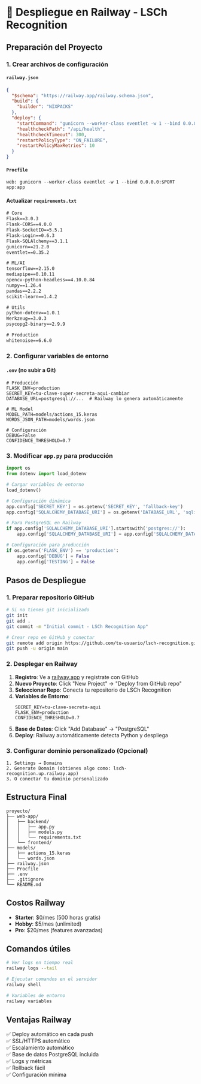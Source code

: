 # 🚀 Despliegue en Railway - LSCh Recognition

## Preparación del Proyecto

### 1. Crear archivos de configuración

#### `railway.json`
```json
{
  "$schema": "https://railway.app/railway.schema.json",
  "build": {
    "builder": "NIXPACKS"
  },
  "deploy": {
    "startCommand": "gunicorn --worker-class eventlet -w 1 --bind 0.0.0.0:$PORT app:app",
    "healthcheckPath": "/api/health",
    "healthcheckTimeout": 300,
    "restartPolicyType": "ON_FAILURE",
    "restartPolicyMaxRetries": 10
  }
}
```

#### `Procfile`
```
web: gunicorn --worker-class eventlet -w 1 --bind 0.0.0.0:$PORT app:app
```

#### Actualizar `requirements.txt`
```txt
# Core
Flask==3.0.3
Flask-CORS==4.0.0
Flask-SocketIO==5.5.1
Flask-Login==0.6.3
Flask-SQLAlchemy==3.1.1
gunicorn==21.2.0
eventlet==0.35.2

# ML/AI
tensorflow==2.15.0
mediapipe==0.10.11
opencv-python-headless==4.10.0.84
numpy==1.26.4
pandas==2.2.2
scikit-learn==1.4.2

# Utils
python-dotenv==1.0.1
Werkzeug==3.0.3
psycopg2-binary==2.9.9

# Production
whitenoise==6.6.0
```

### 2. Configurar variables de entorno

#### `.env` (no subir a Git)
```env
# Producción
FLASK_ENV=production
SECRET_KEY=tu-clave-super-secreta-aqui-cambiar
DATABASE_URL=postgresql://...  # Railway lo genera automáticamente

# ML Model
MODEL_PATH=models/actions_15.keras
WORDS_JSON_PATH=models/words.json

# Configuración
DEBUG=False
CONFIDENCE_THRESHOLD=0.7
```

### 3. Modificar `app.py` para producción

```python
import os
from dotenv import load_dotenv

# Cargar variables de entorno
load_dotenv()

# Configuración dinámica
app.config['SECRET_KEY'] = os.getenv('SECRET_KEY', 'fallback-key')
app.config['SQLALCHEMY_DATABASE_URI'] = os.getenv('DATABASE_URL', 'sqlite:///lsp_users.db')

# Para PostgreSQL en Railway
if app.config['SQLALCHEMY_DATABASE_URI'].startswith('postgres://'):
    app.config['SQLALCHEMY_DATABASE_URI'] = app.config['SQLALCHEMY_DATABASE_URI'].replace('postgres://', 'postgresql://')

# Configuración para producción
if os.getenv('FLASK_ENV') == 'production':
    app.config['DEBUG'] = False
    app.config['TESTING'] = False
```

## Pasos de Despliegue

### 1. Preparar repositorio GitHub
```bash
# Si no tienes git inicializado
git init
git add .
git commit -m "Initial commit - LSCh Recognition App"

# Crear repo en GitHub y conectar
git remote add origin https://github.com/tu-usuario/lsch-recognition.git
git push -u origin main
```

### 2. Desplegar en Railway

1. **Registro**: Ve a [railway.app](https://railway.app) y regístrate con GitHub
2. **Nuevo Proyecto**: Click "New Project" → "Deploy from GitHub repo"
3. **Seleccionar Repo**: Conecta tu repositorio de LSCh Recognition
4. **Variables de Entorno**: 
   ```
   SECRET_KEY=tu-clave-secreta-aqui
   FLASK_ENV=production
   CONFIDENCE_THRESHOLD=0.7
   ```
5. **Base de Datos**: Click "Add Database" → "PostgreSQL"
6. **Deploy**: Railway automáticamente detecta Python y despliega

### 3. Configurar dominio personalizado (Opcional)
```
1. Settings → Domains
2. Generate Domain (obtienes algo como: lsch-recognition.up.railway.app)
3. O conectar tu dominio personalizado
```

## Estructura Final
```
proyecto/
├── web-app/
│   ├── backend/
│   │   ├── app.py
│   │   ├── models.py
│   │   └── requirements.txt
│   └── frontend/
├── models/
│   ├── actions_15.keras
│   └── words.json
├── railway.json
├── Procfile
├── .env
├── .gitignore
└── README.md
```

## Costos Railway
- **Starter**: $0/mes (500 horas gratis)
- **Hobby**: $5/mes (unlimited)
- **Pro**: $20/mes (features avanzadas)

## Comandos útiles
```bash
# Ver logs en tiempo real
railway logs --tail

# Ejecutar comandos en el servidor
railway shell

# Variables de entorno
railway variables
```

## Ventajas Railway
✅ Deploy automático en cada push  
✅ SSL/HTTPS automático  
✅ Escalamiento automático  
✅ Base de datos PostgreSQL incluida  
✅ Logs y métricas  
✅ Rollback fácil  
✅ Configuración mínima  